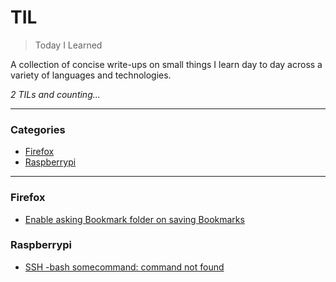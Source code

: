 # TIL

> Today I Learned

A collection of concise write-ups on small things I learn day to day across a
variety of languages and technologies. 

_2 TILs and counting..._

---

### Categories

* [Firefox](#firefox)
* [Raspberrypi](#raspberrypi)

---

### Firefox

- [Enable asking Bookmark folder on saving Bookmarks](firefox\enable-folder-selection-on-bookmark-save.md)

### Raspberrypi

- [SSH -bash somecommand: command not found](raspberrypi\ssh-command-not-found.md)


